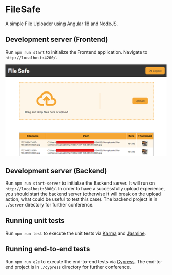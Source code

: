 # FileSafe

A simple File Uploader using Angular 18 and NodeJS.

## Development server (Frontend)

Run `npm run start` to initialize the Frontend application. Navigate to `http://localhost:4200/`.

![system ui](https://github.com/andrefillypesilva/file-safe/blob/main/src/assets/system-ui.png?raw=true)

## Development server (Backend)

Run `npm run start-server` to initialize the Backend server. It will run on `http://localhost:3000/`. In order to have a successfully upload experience, you should start the backend server (otherwise it will break on the upload action, what could be useful to test this case). The backend project is in `./server` directory for further conference.

## Running unit tests

Run `npm run test` to execute the unit tests via [Karma](https://karma-runner.github.io) and [Jasmine](https://jasmine.github.io/).

## Running end-to-end tests

Run `npm run e2e` to execute the end-to-end tests via [Cypress](https://www.cypress.io/). The end-to-end project is in `./cypress` directory for further conference.
